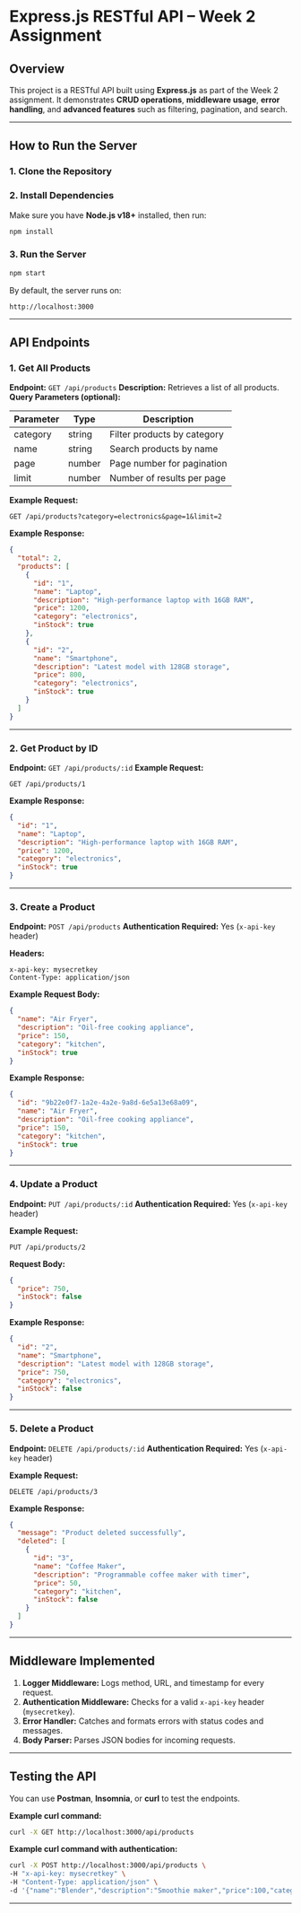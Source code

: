 # Express.js RESTful API – Week 2 Assignment

## Overview

This project is a RESTful API built using **Express.js** as part of the Week 2 assignment.
It demonstrates **CRUD operations**, **middleware usage**, **error handling**, and **advanced features** such as filtering, pagination, and search.

---

## How to Run the Server

### 1. Clone the Repository

### 2. Install Dependencies

Make sure you have **Node.js v18+** installed, then run:

```bash
npm install
```

### 3. Run the Server

```bash
npm start
```

By default, the server runs on:

```
http://localhost:3000
```

---

## API Endpoints

### 1. **Get All Products**

**Endpoint:** `GET /api/products`
**Description:** Retrieves a list of all products.
**Query Parameters (optional):**

| Parameter | Type   | Description                 |
| --------- | ------ | --------------------------- |
| category  | string | Filter products by category |
| name      | string | Search products by name     |
| page      | number | Page number for pagination  |
| limit     | number | Number of results per page  |

**Example Request:**

```
GET /api/products?category=electronics&page=1&limit=2
```

**Example Response:**

```json
{
  "total": 2,
  "products": [
    {
      "id": "1",
      "name": "Laptop",
      "description": "High-performance laptop with 16GB RAM",
      "price": 1200,
      "category": "electronics",
      "inStock": true
    },
    {
      "id": "2",
      "name": "Smartphone",
      "description": "Latest model with 128GB storage",
      "price": 800,
      "category": "electronics",
      "inStock": true
    }
  ]
}
```

---

### 2. **Get Product by ID**

**Endpoint:** `GET /api/products/:id`
**Example Request:**

```
GET /api/products/1
```

**Example Response:**

```json
{
  "id": "1",
  "name": "Laptop",
  "description": "High-performance laptop with 16GB RAM",
  "price": 1200,
  "category": "electronics",
  "inStock": true
}
```

---

### 3. **Create a Product**

**Endpoint:** `POST /api/products`
**Authentication Required:** Yes (`x-api-key` header)

**Headers:**

```
x-api-key: mysecretkey
Content-Type: application/json
```

**Example Request Body:**

```json
{
  "name": "Air Fryer",
  "description": "Oil-free cooking appliance",
  "price": 150,
  "category": "kitchen",
  "inStock": true
}
```

**Example Response:**

```json
{
  "id": "9b22e0f7-1a2e-4a2e-9a8d-6e5a13e68a09",
  "name": "Air Fryer",
  "description": "Oil-free cooking appliance",
  "price": 150,
  "category": "kitchen",
  "inStock": true
}
```

---

### 4. **Update a Product**

**Endpoint:** `PUT /api/products/:id`
**Authentication Required:** Yes (`x-api-key` header)

**Example Request:**

```
PUT /api/products/2
```

**Request Body:**

```json
{
  "price": 750,
  "inStock": false
}
```

**Example Response:**

```json
{
  "id": "2",
  "name": "Smartphone",
  "description": "Latest model with 128GB storage",
  "price": 750,
  "category": "electronics",
  "inStock": false
}
```

---

### 5. **Delete a Product**

**Endpoint:** `DELETE /api/products/:id`
**Authentication Required:** Yes (`x-api-key` header)

**Example Request:**

```
DELETE /api/products/3
```

**Example Response:**

```json
{
  "message": "Product deleted successfully",
  "deleted": [
    {
      "id": "3",
      "name": "Coffee Maker",
      "description": "Programmable coffee maker with timer",
      "price": 50,
      "category": "kitchen",
      "inStock": false
    }
  ]
}
```

---

## Middleware Implemented

1. **Logger Middleware:** Logs method, URL, and timestamp for every request.
2. **Authentication Middleware:** Checks for a valid `x-api-key` header (`mysecretkey`).
3. **Error Handler:** Catches and formats errors with status codes and messages.
4. **Body Parser:** Parses JSON bodies for incoming requests.

---

## Testing the API

You can use **Postman**, **Insomnia**, or **curl** to test the endpoints.

**Example curl command:**

```bash
curl -X GET http://localhost:3000/api/products
```

**Example curl command with authentication:**

```bash
curl -X POST http://localhost:3000/api/products \
-H "x-api-key: mysecretkey" \
-H "Content-Type: application/json" \
-d '{"name":"Blender","description":"Smoothie maker","price":100,"category":"kitchen","inStock":true}'
```

---